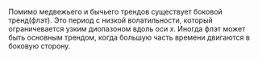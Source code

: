 Помимо медвежьего и бычьего трендов существует боковой тренд(флэт). Это период с низкой волатильности, который  ограничевается узким диопазоном вдоль оси $x$. Иногда флэт может быть основным трендом, когда большую часть времени двигаются в боковую сторону.